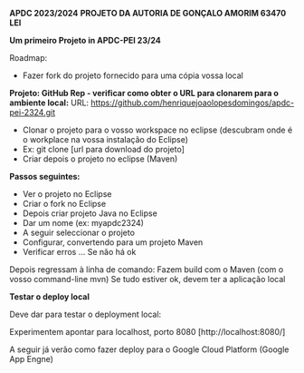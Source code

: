 **APDC 2023/2024**
**PROJETO DA AUTORIA DE GONÇALO AMORIM 63470 LEI**

**Um primeiro Projeto in APDC-PEI 23/24**

Roadmap:
* Fazer fork do projeto fornecido para uma cópia vossa local

**Projeto: GitHub Rep - verificar como obter o URL para clonarem para o ambiente local:**
URL: https://github.com/henriquejoaolopesdomingos/apdc-pei-2324.git

* Clonar o projeto para o vosso workspace no eclipse (descubram onde é o workplace na vossa instalação do Eclipse)
* Ex: git clone [url para download do projeto]
* Criar depois o projeto no eclipse (Maven)

**Passos seguintes:**
* Ver o projeto no Eclipse
* Criar o fork no Eclipse
* Depois criar projeto Java no Eclipse
* Dar um nome (ex: myapdc2324)
* A seguir seleccionar o projeto
* Configurar, convertendo para um projeto Maven
* Verificar erros ... Se não há ok

Depois regressam à linha de comando:
Fazem build com o Maven (com o vosso command-line mvn)
Se tudo estiver ok, devem ter a aplicação local

**Testar o deploy local**

Deve dar para testar o deployment local:

Experimentem apontar para localhost, porto 8080 [http://localhost:8080/]

A seguir já verão como fazer deploy para o Google Cloud Platform (Google App Engne)


